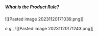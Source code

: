 
##### What is the Product Rule?

![[Pasted image 20231120171039.png]]

*e.g.,*
![[Pasted image 20231120171243.png]]

